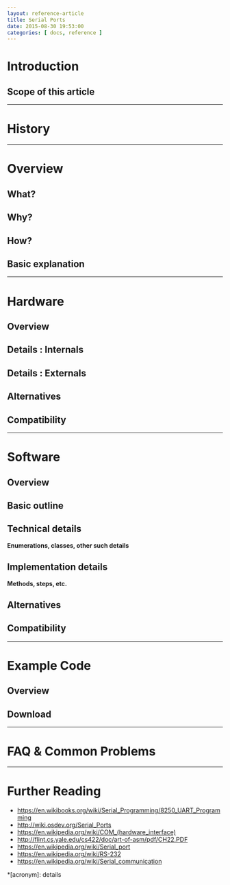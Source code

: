 ```yaml
---
layout: reference-article
title: Serial Ports
date: 2015-08-30 19:53:00
categories: [ docs, reference ]
---
```


# Introduction

## Scope of this article

---

# History

---

# Overview

## What?

## Why?

## How?

## Basic explanation

---

# Hardware

## Overview

## Details : Internals

## Details : Externals

## Alternatives

## Compatibility

---

# Software

## Overview

## Basic outline

## Technical details
**Enumerations, classes, other such details**

## Implementation details
**Methods, steps, etc.**

## Alternatives

## Compatibility

---

# Example Code

## Overview

## Download

---

# FAQ & Common Problems

---

# Further Reading

- https://en.wikibooks.org/wiki/Serial_Programming/8250_UART_Programming
- http://wiki.osdev.org/Serial_Ports
- https://en.wikipedia.org/wiki/COM_(hardware_interface)
- http://flint.cs.yale.edu/cs422/doc/art-of-asm/pdf/CH22.PDF
- https://en.wikipedia.org/wiki/Serial_port
- https://en.wikipedia.org/wiki/RS-232
- https://en.wikipedia.org/wiki/Serial_communication

*[acronym]: details
